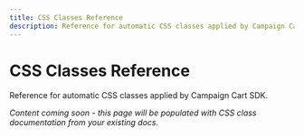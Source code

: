 ```yaml
---
title: CSS Classes Reference
description: Reference for automatic CSS classes applied by Campaign Cart SDK
---
```


# CSS Classes Reference

Reference for automatic CSS classes applied by Campaign Cart SDK.

*Content coming soon - this page will be populated with CSS class documentation from your existing docs.*